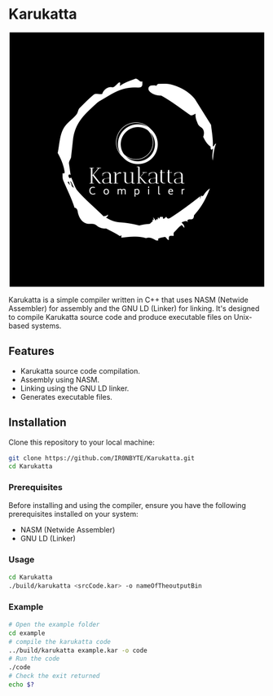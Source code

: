 # Karukatta
<div style="text-align:center;">
    <img src="logo-white.png" alt="Alt text" width="500" height="500">
</div>

Karukatta is a simple compiler written in C++ that uses NASM (Netwide Assembler) for assembly and the GNU LD (Linker) for linking. It's designed to compile Karukatta source code and produce executable files on Unix-based systems.

## Features

- Karukatta source code compilation.
- Assembly using NASM.
- Linking using the GNU LD linker.
- Generates executable files.

## Installation
Clone this repository to your local machine:
```bash
git clone https://github.com/IR0NBYTE/Karukatta.git
cd Karukatta
```
### Prerequisites

Before installing and using the compiler, ensure you have the following prerequisites installed on your system:

- NASM (Netwide Assembler)
- GNU LD (Linker)

### Usage

```bash 
cd Karukatta
./build/karukatta <srcCode.kar> -o nameOfTheoutputBin
```

### Example
``` bash
# Open the example folder
cd example
# compile the karukatta code
../build/karukatta example.kar -o code
# Run the code
./code
# Check the exit returned
echo $?
```

